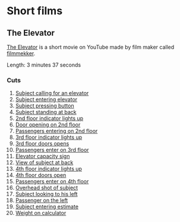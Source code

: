 # Short films

## The Elevator

[The Elevator][100] is a short movie on YouTube made by film maker called
[filmmekker][110].

[100]: https://www.youtube.com/watch?v=Q-TQQE1y68c
[110]: https://www.youtube.com/channel/UCiOgksEj83vwfPoJNPIiCtg

Length: 3 minutes 37 seconds

### Cuts

1. [Subject calling for an elevator][201]
2. [Subject entering elevator][202]
3. [Subject pressing button][203]
4. [Subject standing at back][204]
5. [2nd floor indicator lights up][205]
6. [Door opening on 2nd floor][206]
7. [Passengers entering on 2nd floor][207]
8. [3rd floor indicator lights up][208]
9. [3rd floor doors opens][209]
10. [Passengers enter on 3rd floor][210]
11. [Elevator capacity sign][211]
12. [View of subject at back][212]
13. [4th floor indicator lights up][213]
14. [4th floor doors open][214]
15. [Passengers enter on 4th floor][215]
16. [Overhead shot of subject][216]
17. [Subject looking to his left][217]
18. [Passenger on the left][218]
19. [Subject entering estimate][219]
20. [Weight on calculator][220]

[201]: https://www.youtube.com/watch?v=Q-TQQE1y68c&t=4s
[202]: https://www.youtube.com/watch?v=Q-TQQE1y68c&t=12s
[203]: https://www.youtube.com/watch?v=Q-TQQE1y68c&t=13s
[204]: https://www.youtube.com/watch?v=Q-TQQE1y68c&t=14s
[205]: https://www.youtube.com/watch?v=Q-TQQE1y68c&t=18s
[206]: https://www.youtube.com/watch?v=Q-TQQE1y68c&t=20s
[207]: https://www.youtube.com/watch?v=Q-TQQE1y68c&t=22s
[208]: https://www.youtube.com/watch?v=Q-TQQE1y68c&t=34s
[209]: https://www.youtube.com/watch?v=Q-TQQE1y68c&t=37s
[210]: https://www.youtube.com/watch?v=Q-TQQE1y68c&t=42s
[211]: https://www.youtube.com/watch?v=Q-TQQE1y68c&t=52s
[212]: https://www.youtube.com/watch?v=Q-TQQE1y68c&t=55s
[213]: https://www.youtube.com/watch?v=Q-TQQE1y68c&t=59s
[214]: https://www.youtube.com/watch?v=Q-TQQE1y68c&t=62s
[215]: https://www.youtube.com/watch?v=Q-TQQE1y68c&t=65s
[216]: https://www.youtube.com/watch?v=Q-TQQE1y68c&t=69s
[217]: https://www.youtube.com/watch?v=Q-TQQE1y68c&t=75s
[218]: https://www.youtube.com/watch?v=Q-TQQE1y68c&t=76s
[219]: https://www.youtube.com/watch?v=Q-TQQE1y68c&t=78s
[220]: https://www.youtube.com/watch?v=Q-TQQE1y68c&t=80s
